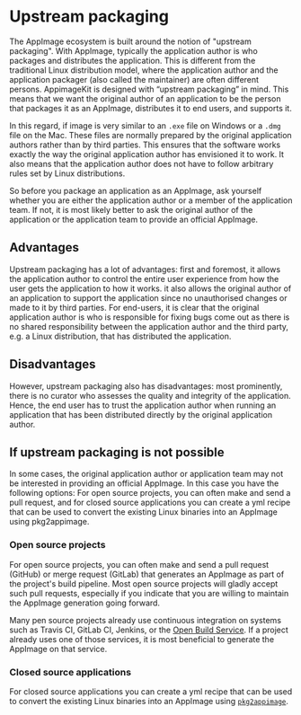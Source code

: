 # Upstream packaging

The AppImage ecosystem is built around the notion of "upstream packaging". With AppImage, typically the application author is who packages and distributes the application. This is different from the traditional Linux distribution model, where the application author and the application packager (also called the maintainer) are often different persons.
AppimageKit is designed with “upstream packaging” in mind. This means that we want the original author of an application to be the person that packages it as an AppImage, distributes it to end users, and supports it.

In this regard, if image is very similar to an `.exe` file on Windows or a `.dmg` file on the Mac. These files are normally prepared by the original application authors rather than by third parties. This ensures that the software works exactly the way the original application author has envisioned it to work. It also means that the application author does not have to follow arbitrary rules set by Linux distributions.

So before you package an application as an AppImage, ask yourself whether you are either the application author or a member of the application team. If not, it is most likely better to ask the original author of the application or the application team to provide an official AppImage.

## Advantages

Upstream packaging has a lot of advantages:  first and foremost, it allows the application author to control the entire user experience from how the user gets the application to how it works. it also allows the original author of an application to support the application since no unauthorised changes or made to it by third parties. For end-users, it is clear that the original application author is who is responsible for fixing bugs come out as there is no shared responsibility between the application author and the third party, e.g. a Linux distribution, that has distributed the application.

## Disadvantages

However, upstream packaging also has disadvantages:  most prominently, there is no curator who assesses the quality and integrity of the application. Hence, the end user has to trust the application author when running an application that has been distributed directly by the original application author.

## If upstream packaging is not possible

In some cases, the original application author or application team may not be interested in providing an official AppImage. In this case you have the following options: For open source projects, you can often make and send a pull request, and for closed source applications you can create a yml recipe that can be used to convert the existing Linux binaries into an AppImage using pkg2appimage.

### Open source projects

For open source projects, you can often make and send a pull request (GitHub) or merge request (GitLab) that generates an AppImage as part of the project's build pipeline. Most open source projects will gladly accept such pull requests, especially if you indicate that you are willing to maintain the AppImage generation going forward.

Many pen source projects already use continuous integration on systems such as Travis CI, GitLab CI, Jenkins, or the [Open Build Service](obs.md). If a project already uses one of those services, it is most beneficial to generate the AppImage on that service.

### Closed source applications

For closed source applications you can create a yml recipe that can be used to convert the existing Linux binaries into an AppImage using [`pkg2appimage`](pkg2appimage.md).
